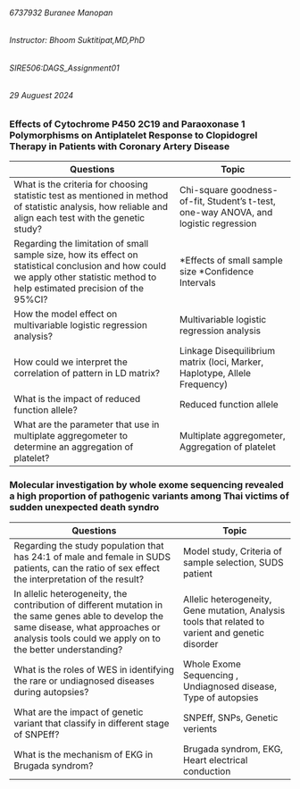  ###### 6737932 Buranee Manopan ######
 ###### Instructor: Bhoom Suktitipat,MD,PhD ######
 ###### SIRE506:DAGS_Assignment01 ######
 ###### 29 Auguest 2024 ######

### Effects of Cytochrome P450 2C19 and Paraoxonase 1 Polymorphisms on Antiplatelet Response to Clopidogrel Therapy in Patients with Coronary Artery Disease ###
|Questions|Topic|
|---------|-----|
|What is the criteria for choosing statistic test as mentioned in method of statistic analysis, how reliable and align each test with the genetic study?|Chi-square goodness-of-fit, Student’s t-test, one-way ANOVA, and logistic regression|
|Regarding the limitation of small sample size, how its effect on statistical conclusion and how could we apply other statistic method to help estimated precision of the 95%CI?|*Effects of small sample size *Confidence Intervals|
|How the model effect on multivariable logistic regression analysis?|Multivariable logistic regression analysis|
|How could we interpret the correlation of pattern in LD matrix?|Linkage Disequilibrium matrix (loci, Marker, Haplotype, Allele Frequency)|
|What is the impact of reduced function allele?|Reduced function allele|
|What are the parameter that use in multiplate aggregometer to determine an aggregation of platelet?|Multiplate aggregometer, Aggregation of platelet|

### Molecular investigation by whole exome sequencing revealed a high proportion of pathogenic variants among Thai victims of sudden unexpected death syndro ###
|Questions|Topic|
|---------|-----|
|Regarding the study population that has 24:1 of male and female in SUDS patients, can the ratio of sex effect the interpretation of the result?|Model study, Criteria of sample selection, SUDS patient| 
|In allelic heterogeneity, the contribution of different mutation in the same genes able to develop the same disease, what approaches or analysis tools could we apply on to the better understanding?| Allelic heterogeneity, Gene mutation, Analysis tools that related to varient and genetic disorder|
|What is the roles of WES in identifying the rare or undiagnosed diseases during autopsies?|Whole Exome Sequencing , Undiagnosed disease, Type of autopsies|
|What are the impact of genetic variant that classify in different stage of SNPEff?|SNPEff, SNPs, Genetic verients|
|What is the mechanism of EKG in Brugada syndrom?| Brugada syndrom, EKG, Heart electrical conduction|


